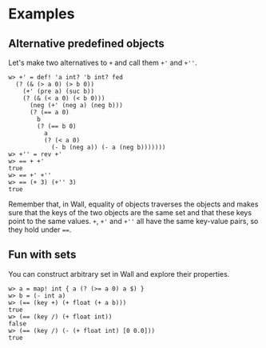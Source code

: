 # Examples

## Alternative predefined objects

Let's make two alternatives to `+` and call them `+'` and `+''`.

```
w> +' = def! 'a int? 'b int? fed
  (? (& (> a 0) (> b 0))
    (+' (pre a) (suc b))
    (? (& (< a 0) (< b 0)))
      (neg (+' (neg a) (neg b)))
      (? (== a 0)
        b
        (? (== b 0)
          a
          (? (< a 0)
            (- b (neg a)) (- a (neg b)))))))
w> +'' = rev +' 
w> == + +'
true
w> == +' +''
w> == (+ 3) (+'' 3)
true
```

Remember that, in Wall, equality of objects traverses the objects and makes sure that the keys of the two objects are the same set and that these keys point to the same values. `+`, `+'` and `+''` all have the same key-value pairs, so they hold under `==`.

## Fun with sets

You can construct arbitrary set in Wall and explore their properties.

```
w> a = map! int { a (? (>= a 0) a $) }
w> b = (- int a)
w> (== (key +) (+ float (+ a b)))
true
w> (== (key /) (+ float int))
false
w> (== (key /) (- (+ float int) [0 0.0]))
true
```